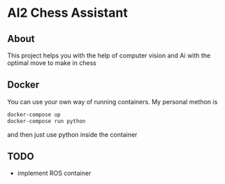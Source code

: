 # AI2 Chess Assistant

## About

This project helps you with the help of computer vision and Ai with the optimal move to make in chess

## Docker

You can use your own way of running containers. My personal methon is

```bash
docker-compose up
docker-compose run python
```

and then just use python inside the container

## TODO

- implement ROS container
